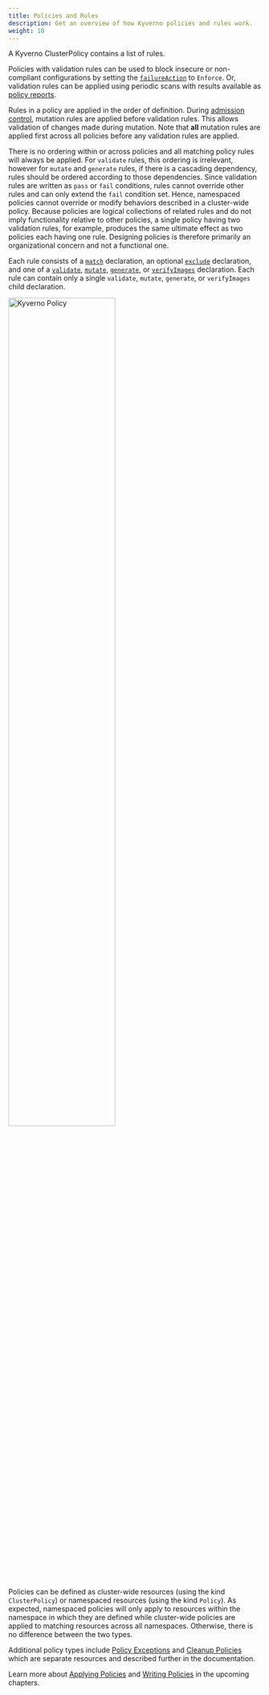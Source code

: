 ```yaml
---
title: Policies and Rules
description: Get an overview of how Kyverno policies and rules work.
weight: 10
---
```


A Kyverno ClusterPolicy contains a list of rules. 

Policies with validation rules can be used to block insecure or non-compliant configurations by setting the [`failureAction`](/docs/policy-types/cluster-policy/validate.md#failure-action) to `Enforce`. Or, validation rules can be applied using periodic scans with results available as [policy reports](/docs/policy-reports/).

Rules in a policy are applied in the order of definition. During [admission control](https://kubernetes.io/docs/reference/access-authn-authz/extensible-admission-controllers/), mutation rules are applied before validation rules. This allows validation of changes made during mutation. Note that **all** mutation rules are applied first across all policies before any validation rules are applied.

There is no ordering within or across policies and all matching policy rules will always be applied. For `validate` rules, this ordering is irrelevant, however for `mutate` and `generate` rules, if there is a cascading dependency, rules should be ordered according to those dependencies. Since validation rules are written as `pass` or `fail` conditions, rules cannot override other rules and can only extend the `fail` condition set. Hence, namespaced policies cannot override or modify behaviors described in a cluster-wide policy. Because policies are logical collections of related rules and do not imply functionality relative to other policies, a single policy having two validation rules, for example, produces the same ultimate effect as two policies each having one rule. Designing policies is therefore primarily an organizational concern and not a functional one.

Each rule consists of a [`match`](/docs/policy-types/cluster-policy/match-exclude.md) declaration, an optional [`exclude`](/docs/policy-types/cluster-policy/match-exclude.md) declaration, and one of a [`validate`](/docs/policy-types/cluster-policy/validate.md), [`mutate`](/docs/policy-types/cluster-policy/mutate.md), [`generate`](/docs/policy-types/cluster-policy/generate.md), or [`verifyImages`](/docs/policy-types/cluster-policy/verify-images/_index.md) declaration. Each rule can contain only a single `validate`, `mutate`, `generate`, or `verifyImages` child declaration.

<img src="/images/Kyverno-Policy-Structure.png" alt="Kyverno Policy" width="65%"/>
<br/>
<br/>

Policies can be defined as cluster-wide resources (using the kind `ClusterPolicy`) or namespaced resources (using the kind `Policy`). As expected, namespaced policies will only apply to resources within the namespace in which they are defined while cluster-wide policies are applied to matching resources across all namespaces. Otherwise, there is no difference between the two types.

Additional policy types include [Policy Exceptions](/docs/policy-types/cluster-policy/exceptions.md) and [Cleanup Policies](/docs/policy-types/cluster-policy/cleanup.md) which are separate resources and described further in the documentation.

Learn more about [Applying Policies](/doc/applying-policies/_index.md) and [Writing Policies](/docs/policy-types/cluster-policy/_index.md) in the upcoming chapters.
